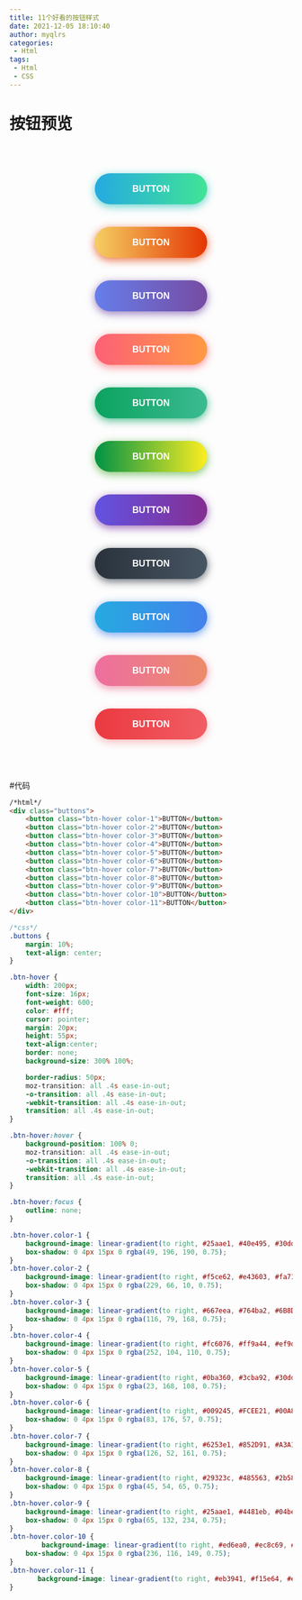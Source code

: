 ```yaml
---
title: 11个好看的按钮样式
date: 2021-12-05 18:10:40
author: myqlrs
categories:
 - Html
tags:
 - Html
 - CSS
---
```

# 按钮预览

<head>
<style type="text/css">
.buttons {
    margin: 10%;
    text-align: center;
}
.btn-hover {
width: 200px;
font-size: 16px;
font-weight: 600;
color: #fff;
cursor: pointer;
margin: 20px;
height: 55px;
text-align:center;
border: none;
background-size: 300% 100%;
    border-radius: 50px;
    moz-transition: all .4s ease-in-out;
    -o-transition: all .4s ease-in-out;
    -webkit-transition: all .4s ease-in-out;
    transition: all .4s ease-in-out;
}
.btn-hover:hover {
background-position: 100% 0;
moz-transition: all .4s ease-in-out;
-o-transition: all .4s ease-in-out;
-webkit-transition: all .4s ease-in-out;
transition: all .4s ease-in-out;
}
.btn-hover:focus {
outline: none;
}
.btn-hover.color-1 {
background-image: linear-gradient(to right, #25aae1, #40e495, #30dd8a, #2bb673);
box-shadow: 0 4px 15px 0 rgba(49, 196, 190, 0.75);
}
.btn-hover.color-2 {
background-image: linear-gradient(to right, #f5ce62, #e43603, #fa7199, #e85a19);
box-shadow: 0 4px 15px 0 rgba(229, 66, 10, 0.75);
}
.btn-hover.color-3 {
background-image: linear-gradient(to right, #667eea, #764ba2, #6B8DD6, #8E37D7);
box-shadow: 0 4px 15px 0 rgba(116, 79, 168, 0.75);
}
.btn-hover.color-4 {
background-image: linear-gradient(to right, #fc6076, #ff9a44, #ef9d43, #e75516);
box-shadow: 0 4px 15px 0 rgba(252, 104, 110, 0.75);
}
.btn-hover.color-5 {
background-image: linear-gradient(to right, #0ba360, #3cba92, #30dd8a, #2bb673);
box-shadow: 0 4px 15px 0 rgba(23, 168, 108, 0.75);
}
.btn-hover.color-6 {
background-image: linear-gradient(to right, #009245, #FCEE21, #00A8C5, #D9E021);
box-shadow: 0 4px 15px 0 rgba(83, 176, 57, 0.75);
}
.btn-hover.color-7 {
background-image: linear-gradient(to right, #6253e1, #852D91, #A3A1FF, #F24645);
box-shadow: 0 4px 15px 0 rgba(126, 52, 161, 0.75);
}
.btn-hover.color-8 {
background-image: linear-gradient(to right, #29323c, #485563, #2b5876, #4e4376);
box-shadow: 0 4px 15px 0 rgba(45, 54, 65, 0.75);
}
.btn-hover.color-9 {
background-image: linear-gradient(to right, #25aae1, #4481eb, #04befe, #3f86ed);
box-shadow: 0 4px 15px 0 rgba(65, 132, 234, 0.75);
}
.btn-hover.color-10 {
background-image: linear-gradient(to right, #ed6ea0, #ec8c69, #f7186a , #FBB03B);
box-shadow: 0 4px 15px 0 rgba(236, 116, 149, 0.75);
}
.btn-hover.color-11 {
background-image: linear-gradient(to right, #eb3941, #f15e64, #e14e53, #e2373f);  box-shadow: 0 5px 15px rgba(242, 97, 103, .4);
}
</style>
</head>
<div class="buttons">
    <button class="btn-hover color-1">BUTTON</button>
    <button class="btn-hover color-2">BUTTON</button>
    <button class="btn-hover color-3">BUTTON</button>
    <button class="btn-hover color-4">BUTTON</button>
    <button class="btn-hover color-5">BUTTON</button>
    <button class="btn-hover color-6">BUTTON</button>
    <button class="btn-hover color-7">BUTTON</button>
    <button class="btn-hover color-8">BUTTON</button>
    <button class="btn-hover color-9">BUTTON</button>
    <button class="btn-hover color-10">BUTTON</button>
    <button class="btn-hover color-11">BUTTON</button>
</div>

#代码
```html
/*html*/
<div class="buttons">
    <button class="btn-hover color-1">BUTTON</button>
    <button class="btn-hover color-2">BUTTON</button>
    <button class="btn-hover color-3">BUTTON</button>
    <button class="btn-hover color-4">BUTTON</button>
    <button class="btn-hover color-5">BUTTON</button>
    <button class="btn-hover color-6">BUTTON</button>
    <button class="btn-hover color-7">BUTTON</button>
    <button class="btn-hover color-8">BUTTON</button>
    <button class="btn-hover color-9">BUTTON</button>
    <button class="btn-hover color-10">BUTTON</button>
    <button class="btn-hover color-11">BUTTON</button>
</div>
```

```css
/*css*/
.buttons {
    margin: 10%;
    text-align: center;
}

.btn-hover {
    width: 200px;
    font-size: 16px;
    font-weight: 600;
    color: #fff;
    cursor: pointer;
    margin: 20px;
    height: 55px;
    text-align:center;
    border: none;
    background-size: 300% 100%;

    border-radius: 50px;
    moz-transition: all .4s ease-in-out;
    -o-transition: all .4s ease-in-out;
    -webkit-transition: all .4s ease-in-out;
    transition: all .4s ease-in-out;
}

.btn-hover:hover {
    background-position: 100% 0;
    moz-transition: all .4s ease-in-out;
    -o-transition: all .4s ease-in-out;
    -webkit-transition: all .4s ease-in-out;
    transition: all .4s ease-in-out;
}

.btn-hover:focus {
    outline: none;
}

.btn-hover.color-1 {
    background-image: linear-gradient(to right, #25aae1, #40e495, #30dd8a, #2bb673);
    box-shadow: 0 4px 15px 0 rgba(49, 196, 190, 0.75);
}
.btn-hover.color-2 {
    background-image: linear-gradient(to right, #f5ce62, #e43603, #fa7199, #e85a19);
    box-shadow: 0 4px 15px 0 rgba(229, 66, 10, 0.75);
}
.btn-hover.color-3 {
    background-image: linear-gradient(to right, #667eea, #764ba2, #6B8DD6, #8E37D7);
    box-shadow: 0 4px 15px 0 rgba(116, 79, 168, 0.75);
}
.btn-hover.color-4 {
    background-image: linear-gradient(to right, #fc6076, #ff9a44, #ef9d43, #e75516);
    box-shadow: 0 4px 15px 0 rgba(252, 104, 110, 0.75);
}
.btn-hover.color-5 {
    background-image: linear-gradient(to right, #0ba360, #3cba92, #30dd8a, #2bb673);
    box-shadow: 0 4px 15px 0 rgba(23, 168, 108, 0.75);
}
.btn-hover.color-6 {
    background-image: linear-gradient(to right, #009245, #FCEE21, #00A8C5, #D9E021);
    box-shadow: 0 4px 15px 0 rgba(83, 176, 57, 0.75);
}
.btn-hover.color-7 {
    background-image: linear-gradient(to right, #6253e1, #852D91, #A3A1FF, #F24645);
    box-shadow: 0 4px 15px 0 rgba(126, 52, 161, 0.75);
}
.btn-hover.color-8 {
    background-image: linear-gradient(to right, #29323c, #485563, #2b5876, #4e4376);
    box-shadow: 0 4px 15px 0 rgba(45, 54, 65, 0.75);
}
.btn-hover.color-9 {
    background-image: linear-gradient(to right, #25aae1, #4481eb, #04befe, #3f86ed);
    box-shadow: 0 4px 15px 0 rgba(65, 132, 234, 0.75);
}
.btn-hover.color-10 {
        background-image: linear-gradient(to right, #ed6ea0, #ec8c69, #f7186a , #FBB03B);
    box-shadow: 0 4px 15px 0 rgba(236, 116, 149, 0.75);
}
.btn-hover.color-11 {
       background-image: linear-gradient(to right, #eb3941, #f15e64, #e14e53, #e2373f);  box-shadow: 0 5px 15px rgba(242, 97, 103, .4);
}
```



